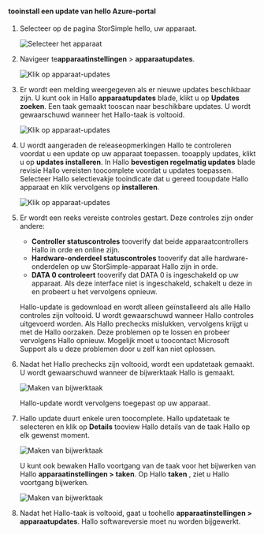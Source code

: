<!--author=alkohli last changed: 08/04/17-->

#### <a name="tooinstall-an-update-from-hello-azure-portal"></a>tooinstall een update van hello Azure-portal

1. Selecteer op de pagina StorSimple hello, uw apparaat.

    ![Selecteer het apparaat](./media/storsimple-8000-install-update5-via-portal/update1.png)

2. Navigeer te**apparaatinstellingen** > **apparaatupdates**.

    ![Klik op apparaat-updates](./media/storsimple-8000-install-update5-via-portal/update2.png)

2. Er wordt een melding weergegeven als er nieuwe updates beschikbaar zijn. U kunt ook in Hallo **apparaatupdates** blade, klikt u op **Updates zoeken**. Een taak gemaakt tooscan naar beschikbare updates. U wordt gewaarschuwd wanneer het Hallo-taak is voltooid.

    ![Klik op apparaat-updates](./media/storsimple-8000-install-update5-via-portal/update3.png)

3. U wordt aangeraden de releaseopmerkingen Hallo te controleren voordat u een update op uw apparaat toepassen. tooapply updates, klikt u op **updates installeren**. In Hallo **bevestigen regelmatig updates** blade revisie Hallo vereisten toocomplete voordat u updates toepassen. Selecteer Hallo selectievakje tooindicate dat u gereed tooupdate Hallo apparaat en klik vervolgens op **installeren**.

    ![Klik op apparaat-updates](./media/storsimple-8000-install-update5-via-portal/update4.png)

6. Er wordt een reeks vereiste controles gestart. Deze controles zijn onder andere:
   
   * **Controller statuscontroles** tooverify dat beide apparaatcontrollers Hallo in orde en online zijn.
   * **Hardware-onderdeel statuscontroles** tooverify dat alle hardware-onderdelen op uw StorSimple-apparaat Hallo zijn in orde.
   * **DATA 0 controleert** tooverify dat DATA 0 is ingeschakeld op uw apparaat. Als deze interface niet is ingeschakeld, schakelt u deze in en probeert u het vervolgens opnieuw.

    Hallo-update is gedownload en wordt alleen geïnstalleerd als alle Hallo controles zijn voltooid. U wordt gewaarschuwd wanneer Hallo controles uitgevoerd worden. Als Hallo prechecks mislukken, vervolgens krijgt u met de Hallo oorzaken. Deze problemen op te lossen en probeer vervolgens Hallo opnieuw. Mogelijk moet u toocontact Microsoft Support als u deze problemen door u zelf kan niet oplossen.

7. Nadat het Hallo prechecks zijn voltooid, wordt een updatetaak gemaakt. U wordt gewaarschuwd wanneer de bijwerktaak Hallo is gemaakt.
   
    ![Maken van bijwerktaak](./media/storsimple-8000-install-update5-via-portal/update6.png)
   
    Hallo-update wordt vervolgens toegepast op uw apparaat.

9. Hallo update duurt enkele uren toocomplete. Hallo updatetaak te selecteren en klik op **Details** tooview Hallo details van de taak Hallo op elk gewenst moment.

    ![Maken van bijwerktaak](./media/storsimple-8000-install-update5-via-portal/update8.png)

     U kunt ook bewaken Hallo voortgang van de taak voor het bijwerken van Hallo **apparaatinstellingen > taken**. Op Hallo **taken** , ziet u Hallo voortgang bijwerken.

     ![Maken van bijwerktaak](./media/storsimple-8000-install-update5-via-portal/update7.png)

10. Nadat het Hallo-taak is voltooid, gaat u toohello **apparaatinstellingen > apparaatupdates**. Hallo softwareversie moet nu worden bijgewerkt.

